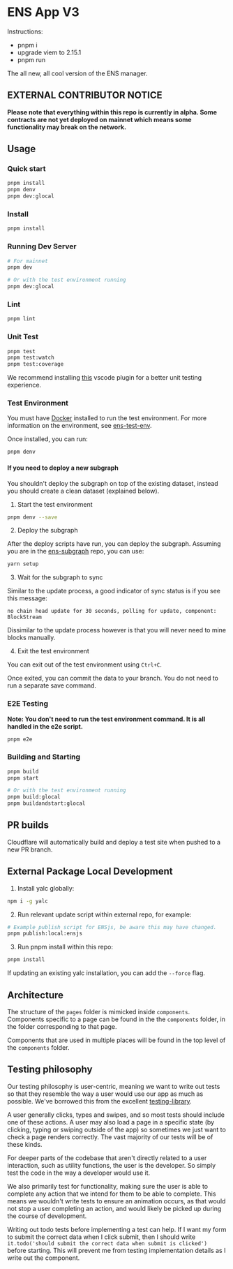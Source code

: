 # ENS App V3


Instructions:

- pnpm i
- upgrade viem to 2.15.1
- pnpm run 

The all new, all cool version of the ENS manager.

## EXTERNAL CONTRIBUTOR NOTICE

**Please note that everything within this repo is currently in alpha. Some contracts are not yet deployed on mainnet which means some functionality may break on the network.**

## Usage

### Quick start

```bash
pnpm install
pnpm denv
pnpm dev:glocal
```

### Install

```bash
pnpm install
```

### Running Dev Server

```bash
# For mainnet
pnpm dev

# Or with the test environment running
pnpm dev:glocal
```

### Lint

```bash
pnpm lint
```

### Unit Test

```bash
pnpm test
pnpm test:watch
pnpm test:coverage
```

We recommend installing [this](https://marketplace.visualstudio.com/items?itemName=Orta.vscode-jest) vscode plugin for a better unit testing experience.

### Test Environment

You must have [Docker](https://docs.docker.com/get-docker/) installed to run the test environment.
For more information on the environment, see [ens-test-env](https://github.com/ensdomains/ensjs-v3/tree/main/packages/ens-test-env/).

Once installed, you can run:

```bash
pnpm denv
```

#### **If you need to deploy a new subgraph**

You shouldn't deploy the subgraph on top of the existing dataset, instead you should create a clean dataset (explained below).

1. Start the test environment

```bash
pnpm denv --save
```

2. Deploy the subgraph

After the deploy scripts have run, you can deploy the subgraph. Assuming you are in the [ens-subgraph](https://github.com/ensdomains/ens-subgraph) repo, you can use:

```bash
yarn setup
```

3. Wait for the subgraph to sync

Similar to the update process, a good indicator of sync status is if you see this message:

```
no chain head update for 30 seconds, polling for update, component: BlockStream
```

Dissimilar to the update process however is that you will never need to mine blocks manually.

4. Exit the test environment

You can exit out of the test environment using `Ctrl+C`.

Once exited, you can commit the data to your branch. You do not need to run a separate save command.

### E2E Testing

**Note: You don't need to run the test environment command. It is all handled in the e2e script.**

```bash
pnpm e2e
```

### Building and Starting

```bash
pnpm build
pnpm start

# Or with the test environment running
pnpm build:glocal
pnpm buildandstart:glocal
```

## PR builds

Cloudflare will automatically build and deploy a test site when pushed to a new PR branch.

## External Package Local Development

1. Install yalc globally:

```bash
npm i -g yalc
```

2. Run relevant update script within external repo, for example:

```bash
# Example publish script for ENSjs, be aware this may have changed.
pnpm publish:local:ensjs
```

3. Run pnpm install within this repo:

```bash
pnpm install
```

If updating an existing yalc installation, you can add the `--force` flag.

## Architecture

The structure of the `pages` folder is mimicked inside `components`. Components specific to a page can be found in the the `components` folder, in the folder corresponding to that page.

Components that are used in multiple places will be found in the top level of the `components` folder.

## Testing philosophy

Our testing philosophy is user-centric, meaning we want to write out tests so that they resemble the way a user would use our app as much as possible. We've borrowed this from the excellent [testing-library](https://testing-library.com/docs/guiding-principles/).

A user generally clicks, types and swipes, and so most tests should include one of these actions. A user may also load a page in a specific state (by clicking, typing or swiping outside of the app) so sometimes we just want to check a page renders correctly. The vast majority of our tests will be of these kinds.

For deeper parts of the codebase that aren't directly related to a user interaction, such as utility functions, the user is the developer. So simply test the code in the way a developer would use it.

We also primarily test for functionality, making sure the user is able to complete any action that we intend for them to be able to complete. This means we wouldn't write tests to ensure an animation occurs, as that would not stop a user completing an action, and would likely be picked up during the course of development.

Writing out todo tests before implementing a test can help. If I want my form to submit the correct data when I click submit, then I should write `it.todo('should submit the correct data when submit is clicked')` before starting. This will prevent me from testing implementation details as I write out the component.
